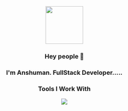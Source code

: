 
<div id="header" align="center">
  <img src="https://media.giphy.com/media/M9gbBd9nbDrOTu1Mqx/giphy.gif" width="100"/>
  
</div>


<center>
<div style="text-align: center;">
  
  
### Hey people 👋

### I'm Anshuman. FullStack Developer.....

</div>







### Tools I Work With
<p align="center">
  <a href="https://skillicons.dev">
    <img src="https://skillicons.dev/icons?i=java,javascript,html,css,tailwind,react,bootstrap,git,bash,kali,express,nodejs,mongodb,postman" />
  </a>
</p>








